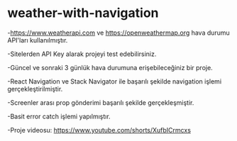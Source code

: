 # weather-with-navigation

-https://www.weatherapi.com ve https://openweathermap.org hava durumu API'ları kullanılmıştır.

-Sitelerden API Key alarak projeyi test edebilirsiniz.

-Güncel ve sonraki 3 günlük hava durumuna erişebileceğiniz bir proje.

-React Navigation ve Stack Navigator ile başarılı şekilde navigation işlemi gerçekleştirilmiştir.

-Screenler arası prop gönderimi başarılı şekilde gerçekleşmiştir.

-Basit error catch işlemi yapılmıştır.

-Proje videosu: https://www.youtube.com/shorts/XufbICrmcxs


